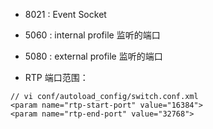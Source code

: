 
* 8021 : Event Socket

* 5060 : internal profile 监听的端口
* 5080 : external profile 监听的端口

* RTP 端口范围：

```
// vi conf/autoload_config/switch.conf.xml
<param name="rtp-start-port" value="16384">
<param name="rtp-end-port" value="32768">
```
